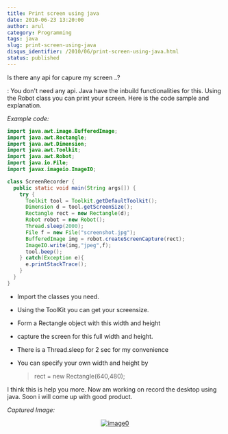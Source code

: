 ```yaml
---
title: Print screen using java
date: 2010-06-23 13:20:00
author: arul
category: Programming
tags: java
slug: print-screen-using-java
disqus_identifier: /2010/06/print-screen-using-java.html
status: published
---
```


<!-- -->

Is there any api for capure my screen ..?

:   You don\'t need any api. Java have the inbuild functionalities for
    this. Using the Robot class you can print your screen. Here is the
    code sample and explanation.

*Example code:*

``` java
import java.awt.image.BufferedImage;
import java.awt.Rectangle;
import java.awt.Dimension;
import java.awt.Toolkit;
import java.awt.Robot;
import java.io.File;
import javax.imageio.ImageIO;

class ScreenRecorder {
  public static void main(String args[]) {
    try {
      Toolkit tool = Toolkit.getDefaultToolkit();
      Dimension d = tool.getScreenSize();
      Rectangle rect = new Rectangle(d);
      Robot robot = new Robot();
      Thread.sleep(2000);
      File f = new File("screenshot.jpg");
      BufferedImage img = robot.createScreenCapture(rect);
      ImageIO.write(img,"jpeg",f);
      tool.beep();
    } catch(Exception e){
      e.printStackTrace();
    }
  }
}
```

-   Import the classes you need.

-   Using the ToolKit you can get your screensize.

-   Form a Rectangle object with this width and height

-   capture the screen for this full width and height.

-   There is a Thread.sleep for 2 sec for my convenience

-   You can specify your own width and height by

    > rect = new Rectangle(640,480);

I think this is help you more. Now am working on record the desktop
using java. Soon i will come up with good product.

*Captured Image:*

<div class="separator" style="clear: both; text-align: center;">

[![image0](http://3.bp.blogspot.com/_X5tq9y9xv2s/TCJeHxGfD1I/AAAAAAAAAag/ERj3EzaMTIA/s320/screenshot.jpg)](http://3.bp.blogspot.com/_X5tq9y9xv2s/TCJeHxGfD1I/AAAAAAAAAag/ERj3EzaMTIA/s1600/screenshot.jpg)

</div>
